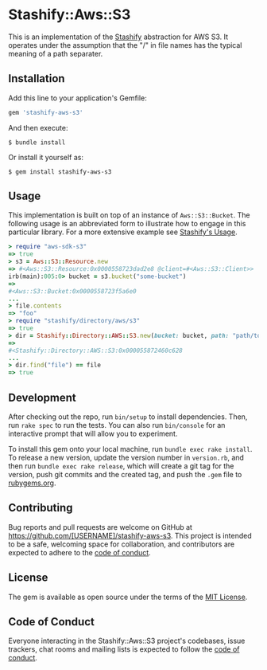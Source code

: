 # Stashify::Aws::S3

This is an implementation of the [Stashify](https://rubydoc.info/gems/stashify) abstraction for AWS S3. It operates under the assumption that the "/" in file names has the typical meaning of a path separater.

## Installation

Add this line to your application's Gemfile:

```ruby
gem 'stashify-aws-s3'
```

And then execute:

    $ bundle install

Or install it yourself as:

    $ gem install stashify-aws-s3

## Usage

This implementation is built on top of an instance of `Aws::S3::Bucket`. The following usage is an abbreviated form to illustrate how to engage in this particular library. For a more extensive example see [Stashify's Usage](https://rubydoc.info/gems/stashify#usage).

```ruby
> require "aws-sdk-s3"
=> true
> s3 = Aws::S3::Resource.new
=> #<Aws::S3::Resource:0x0000558723dad2e8 @client=#<Aws::S3::Client>>
irb(main):005:0> bucket = s3.bucket("some-bucket")
=> 
#<Aws::S3::Bucket:0x0000558723f5a6e0
...
> file.contents
=> "foo"
> require "stashify/directory/aws/s3"
=> true
> dir = Stashify::Directory::AWS::S3.new(bucket: bucket, path: "path/to")
=> 
#<Stashify::Directory::AWS::S3:0x000055872460c628
...
> dir.find("file") == file
=> true
```

## Development

After checking out the repo, run `bin/setup` to install dependencies. Then, run `rake spec` to run the tests. You can also run `bin/console` for an interactive prompt that will allow you to experiment.

To install this gem onto your local machine, run `bundle exec rake install`. To release a new version, update the version number in `version.rb`, and then run `bundle exec rake release`, which will create a git tag for the version, push git commits and the created tag, and push the `.gem` file to [rubygems.org](https://rubygems.org).

## Contributing

Bug reports and pull requests are welcome on GitHub at https://github.com/[USERNAME]/stashify-aws-s3. This project is intended to be a safe, welcoming space for collaboration, and contributors are expected to adhere to the [code of conduct](https://github.com/[USERNAME]/stashify-aws-s3/blob/main/CODE_OF_CONDUCT.md).

## License

The gem is available as open source under the terms of the [MIT License](https://opensource.org/licenses/MIT).

## Code of Conduct

Everyone interacting in the Stashify::Aws::S3 project's codebases, issue trackers, chat rooms and mailing lists is expected to follow the [code of conduct](https://github.com/[USERNAME]/stashify-aws-s3/blob/main/CODE_OF_CONDUCT.md).
